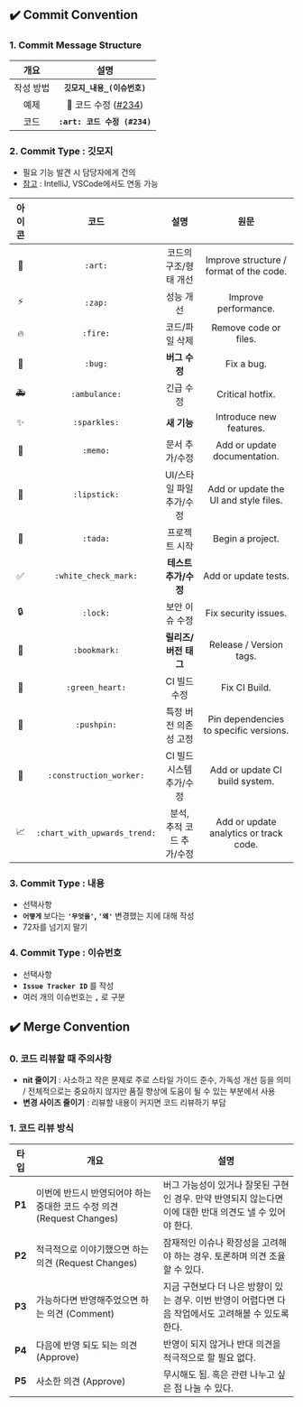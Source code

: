 ## ✔️ Commit Convention

### 1. Commit Message Structure

|   개요    |             설명             |
| :-------: | :--------------------------: |
| 작성 방법 | **`깃모지_내용_(이슈번호)`** |
|   예제    |  :art: 코드 수정 ([#234]())  |
|   코드    | **`:art: 코드 수정 (#234)`** |

### 2. Commit Type : 깃모지

- 필요 기능 발견 시 담당자에게 건의
- [참고](https://gitmoji.dev/) : IntelliJ, VSCode에서도 연동 가능

| 아이콘 |             코드             |           설명            |                  원문                   |
| :----: | :--------------------------: | :-----------------------: | :-------------------------------------: |
|   🎨   |           `:art:`            |   코드의 구조/형태 개선   | Improve structure / format of the code. |
|  ⚡️   |           `:zap:`            |         성능 개선         |          Improve performance.           |
|   🔥   |           `:fire:`           |      코드/파일 삭제       |          Remove code or files.          |
|   🐛   |           `:bug:`            |       **버그 수정**       |               Fix a bug.                |
|   🚑   |        `:ambulance:`         |         긴급 수정         |            Critical hotfix.             |
|   ✨   |         `:sparkles:`         |        **새 기능**        |         Introduce new features.         |
|   📝   |           `:memo:`           |      문서 추가/수정       |      Add or update documentation.       |
|   💄   |         `:lipstick:`         | UI/스타일 파일 추가/수정  |  Add or update the UI and style files.  |
|   🎉   |           `:tada:`           |       프로젝트 시작       |            Begin a project.             |
|   ✅   |     `:white_check_mark:`     |   **테스트 추가/수정**    |          Add or update tests.           |
|   🔒   |           `:lock:`           |      보안 이슈 수정       |          Fix security issues.           |
|   🔖   |         `:bookmark:`         |   **릴리즈/버전 태그**    |         Release / Version tags.         |
|   💚   |       `:green_heart:`        |       CI 빌드 수정        |              Fix CI Build.              |
|   📌   |         `:pushpin:`          |   특정 버전 의존성 고정   | Pin dependencies to specific versions.  |
|   👷   |   `:construction_worker:`    | CI 빌드 시스템 추가/수정  |     Add or update CI build system.      |
|   📈   | `:chart_with_upwards_trend:` | 분석, 추적 코드 추가/수정 | Add or update analytics or track code.  |

### 3. Commit Type : 내용

- 선택사항
- **`어떻게`** 보다는 **`'무엇을'`, `'왜'`** 변경했는 지에 대해 작성
- 72자를 넘기지 말기

### 4. Commit Type : 이슈번호

- 선택사항
- **`Issue Tracker ID`** 를 작성
- 여러 개의 이슈번호는 **`,`** 로 구분

## ✔️ Merge Convention

### 0. 코드 리뷰할 때 주의사항

- **nit 줄이기** : 사소하고 작은 문제로 주로 스타일 가이드 준수, 가독성 개선 등을 의미 / 전체적으로는 중요하지 않지만 품질 향상에 도움이 될 수 있는 부분에서 사용
- **변경 사이즈 줄이기** : 리뷰할 내용이 커지면 코드 리뷰하기 부담

### 1. 코드 리뷰 방식

|  타입  | 개요                                                                  | 설명                                                                                                     |
| :----: | --------------------------------------------------------------------- | -------------------------------------------------------------------------------------------------------- |
| **P1** | 이번에 반드시 반영되어야 하는 중대한 코드 수정 의견 (Request Changes) | 버그 가능성이 있거나 잘못된 구현인 경우. 만약 반영되지 않는다면 이에 대한 반대 의견도 낼 수 있어야 한다. |
| **P2** | 적극적으로 이야기했으면 하는 의견 (Request Changes)                   | 잠재적인 이슈나 확장성을 고려해야 하는 경우. 토론하며 의견 조율할 수 있다.                               |
| **P3** | 가능하다면 반영해주었으면 하는 의견 (Comment)                         | 지금 구현보다 더 나은 방향이 있는 경우. 이번 반영이 어렵다면 다음 작업에서도 고려해볼 수 있도록 한다.    |
| **P4** | 다음에 반영 되도 되는 의견 (Approve)                                  | 반영이 되지 않거나 반대 의견을 적극적으로 할 필요 없다.                                                  |
| **P5** | 사소한 의견 (Approve)                                                 | 무시해도 됨. 혹은 관련 나누고 싶은 점 나눌 수 있다.                                                      |
